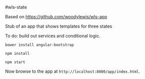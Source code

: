 #wls-state

Based on https://github.com/woodylewis/wls-app

Stub of an app that shows templates for three states

To do: build out services and conditional logic.

```
bower install angular-bootstrap
```
```
npm install
```
```
npm start
```

Now browse to the app at `http://localhost:8000/app/index.html`.